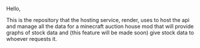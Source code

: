Hello,

This is the repository that the hosting service, render, uses to host the api and manage all the data for a minecraft auction house mod that will provide graphs of stock data and (this feature will be made soon) give stock data to whoever requests it.
